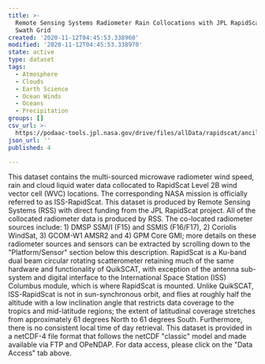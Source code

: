 ```yaml
---
title: >-
  Remote Sensing Systems Radiometer Rain Collocations with JPL RapidScat L2B
  Swath Grid
created: '2020-11-12T04:45:53.338960'
modified: '2020-11-12T04:45:53.338970'
state: active
type: dataset
tags:
  - Atmosphere
  - Clouds
  - Earth Science
  - Ocean Winds
  - Oceans
  - Precipitation
groups: []
csv_url: >-
  https://podaac-tools.jpl.nasa.gov/drive/files/allData/rapidscat/ancillary/revtime.csv
json_url: ''
published: 4

---
```

This dataset contains the multi-sourced microwave radiometer wind speed, rain and cloud liquid water data collocated to RapidScat Level 2B wind vector cell (WVC) locations. The corresponding NASA mission is officially referred to as ISS-RapidScat. This dataset is produced by Remote Sensing Systems (RSS) with direct funding from the JPL RapidScat project. All of the collocated radiometer data is produced by RSS. The co-located radiometer sources include: 1) DMSP SSM/I (F15) and SSMIS (F16/F17), 2) Coriolis WindSat, 3) GCOM-W1 AMSR2 and 4) GPM Core GMI; more details on these radiometer sources and sensors can be extracted by scrolling down to the "Platform/Sensor" section below this description. RapidScat is a Ku-band dual beam circular rotating scatterometer retaining much of the same hardware and functionality of QuikSCAT, with exception of the antenna sub-system and digital interface to the International Space Station (ISS) Columbus module, which is where RapidScat is mounted. Unlike QuikSCAT, ISS-RapidScat is not in sun-synchronous orbit, and flies at roughly half the altitude with a low inclination angle that restricts data coverage to the tropics and mid-latitude regions; the extent of latitudinal coverage stretches from approximately 61 degrees North to 61 degrees South. Furthermore, there is no consistent local time of day retrieval. This dataset is provided in a netCDF-4 file format that follows the netCDF "classic" model and made available via FTP and OPeNDAP. For data access, please click on the "Data Access" tab above.
